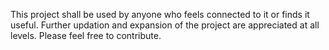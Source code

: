 This project shall be used by anyone who feels connected to it or finds it useful. Further updation and expansion of the project are 
appreciated at all levels. Please feel free to contribute.
